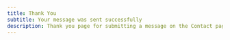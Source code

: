 ```yaml
---
title: Thank You
subtitle: Your message was sent successfully
description: Thank you page for submitting a message on the Contact page.
---
```


